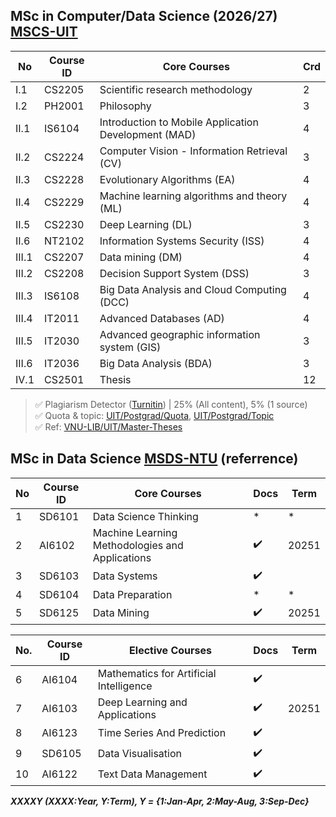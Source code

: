 ## MSc in Computer/Data Science (2026/27) [MSCS-UIT](https://sdh.uit.edu.vn/bai-viet/khung-chuong-trinh-dao-tao-thac-si-khmt-k172022-k182023-k192024)

|No|Course ID|Core Courses|Crd|
|--|--|--|--|
|I.1|CS2205|Scientific research methodology|2|
|I.2|PH2001|Philosophy|3|
|II.1|IS6104|Introduction to Mobile Application Development (MAD)|4|
|II.2|CS2224|Computer Vision - Information Retrieval (CV)|3|
|II.3|CS2228|Evolutionary Algorithms (EA)|4|
|II.4|CS2229|Machine learning algorithms and theory (ML)|4|
|II.5|CS2230|Deep Learning (DL)|3|
|II.6|NT2102|Information Systems Security (ISS)|4|
|III.1|CS2207|Data mining (DM)|4|
|III.2|CS2208|Decision Support System (DSS)|3|
|III.3|IS6108|Big Data Analysis and Cloud Computing (DCC)|4|
|III.4|IT2011|Advanced Databases (AD)|4|
|III.5|IT2030|Advanced geographic information system (GIS)|3|
|III.6|IT2036|Big Data Analysis (BDA)|3|
|IV.1|CS2501|Thesis|12|

> ✅ Plagiarism Detector ([Turnitin](https://www.turnitin.com/)) | 25% (All content), 5% (1 source) <br>
> ✅ Quota & topic: [UIT/Postgrad/Quota](https://docs.google.com/spreadsheets/d/1mddaN_f82lnpEP8nqbz6_uCYwXZaJDDz/edit?gid=1891768874#gid=1891768874), [UIT/Postgrad/Topic](https://docs.google.com/spreadsheets/d/1pfjqKoUjUMdSf__QGyWbRRiVKl6iZKIFA36-_2yzvTk/edit?gid=698935858#gid=698935858) <br>
> ✅ Ref: [VNU-LIB/UIT/Master-Theses](https://ir.vnulib.edu.vn/handle/VNUHCM/7776)

## MSc in Data Science [MSDS-NTU](https://www.ntu.edu.sg/education/graduate-programme/master-of-science-in-data-science-(msds)#curriculum) (referrence)

|No|Course ID|Core Courses|Docs|Term|
|-|-|-|-|-|
|1|SD6101|Data Science Thinking|*|*
|2|AI6102|Machine Learning Methodologies and Applications|✔️|20251|
|3|SD6103|Data Systems|✔️||
|4|SD6104|Data Preparation|*|*
|5|SD6125|Data Mining|✔️|20251|

|No.|Course ID|Elective Courses|Docs|Term|
|-|-|-|-|-|
|6|AI6104|Mathematics for Artificial Intelligence|✔️||
|7|AI6103|Deep Learning and Applications|✔️|20251|
|8|AI6123|Time Series And Prediction|✔️||
|9|SD6105|Data Visualisation|✔️||
|10|AI6122|Text Data Management|✔️||

***XXXXY (XXXX:Year, Y:Term), Y = {1:Jan-Apr, 2:May-Aug, 3:Sep-Dec}***

